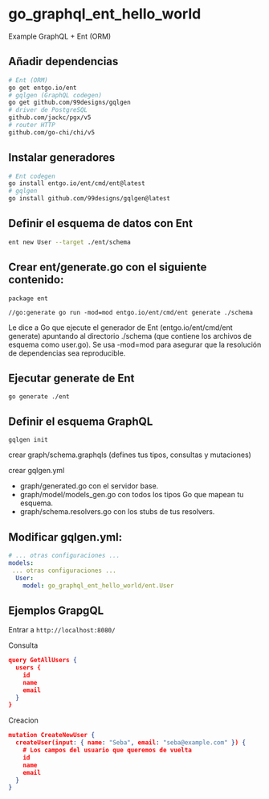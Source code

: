 # go_graphql_ent_hello_world
Example GraphQL + Ent (ORM)

## Añadir dependencias
```sh
# Ent (ORM)
go get entgo.io/ent
# gqlgen (GraphQL codegen)
go get github.com/99designs/gqlgen
# driver de PostgreSQL
github.com/jackc/pgx/v5
# router HTTP
github.com/go-chi/chi/v5
```

## Instalar generadores
```sh
# Ent codegen
go install entgo.io/ent/cmd/ent@latest
# gqlgen
go install github.com/99designs/gqlgen@latest
```

## Definir el esquema de datos con Ent
```sh
ent new User --target ./ent/schema
```

## Crear ent/generate.go con el siguiente contenido:
```
package ent

//go:generate go run -mod=mod entgo.io/ent/cmd/ent generate ./schema
```

Le dice a Go que ejecute el generador de Ent (entgo.io/ent/cmd/ent generate) apuntando al directorio ./schema (que contiene los archivos de esquema como user.go). 
Se usa -mod=mod para asegurar que la resolución de dependencias sea reproducible.

## Ejecutar generate de Ent
```
go generate ./ent
```

## Definir el esquema GraphQL
```
gqlgen init
```

crear graph/schema.graphqls (defines tus tipos, consultas y mutaciones)

crear gqlgen.yml 

* graph/generated.go con el servidor base.
* graph/model/models_gen.go con todos los tipos Go que mapean tu esquema.
* graph/schema.resolvers.go con los stubs de tus resolvers.

## Modificar gqlgen.yml:
```yml
# ... otras configuraciones ...
models:
 ... otras configuraciones ...
  User:
    model: go_graphql_ent_hello_world/ent.User
```

## Ejemplos GrapgQL
Entrar a ```http://localhost:8080/```

Consulta
```json
query GetAllUsers {
  users {
    id
    name
    email
  }
}
```

Creacion
```json
mutation CreateNewUser {
  createUser(input: { name: "Seba", email: "seba@example.com" }) {
    # Los campos del usuario que queremos de vuelta
    id
    name
    email
  }
}
```
